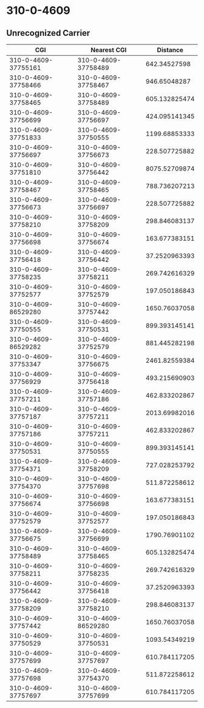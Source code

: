 # 310-0-4609
## Unrecognized Carrier


| CGI | Nearest CGI | Distance |
|-----|-------------|----------|
| 310-0-4609-37755161 | 310-0-4609-37758489 | 642.34527598 |
| 310-0-4609-37758466 | 310-0-4609-37758467 | 946.65048287 |
| 310-0-4609-37758465 | 310-0-4609-37758489 | 605.132825474 |
| 310-0-4609-37756699 | 310-0-4609-37756697 | 424.095141345 |
| 310-0-4609-37751833 | 310-0-4609-37750555 | 1199.68853333 |
| 310-0-4609-37756697 | 310-0-4609-37756673 | 228.507725882 |
| 310-0-4609-37751810 | 310-0-4609-37756442 | 8075.52709874 |
| 310-0-4609-37758467 | 310-0-4609-37758465 | 788.736207213 |
| 310-0-4609-37756673 | 310-0-4609-37756697 | 228.507725882 |
| 310-0-4609-37758210 | 310-0-4609-37758209 | 298.846083137 |
| 310-0-4609-37756698 | 310-0-4609-37756674 | 163.677383151 |
| 310-0-4609-37756418 | 310-0-4609-37756442 | 37.2520963393 |
| 310-0-4609-37758235 | 310-0-4609-37758211 | 269.742616329 |
| 310-0-4609-37752577 | 310-0-4609-37752579 | 197.050186843 |
| 310-0-4609-86529280 | 310-0-4609-37757442 | 1650.76037058 |
| 310-0-4609-37750555 | 310-0-4609-37750531 | 899.393145141 |
| 310-0-4609-86529282 | 310-0-4609-37752579 | 881.445282198 |
| 310-0-4609-37753347 | 310-0-4609-37756675 | 2461.82559384 |
| 310-0-4609-37756929 | 310-0-4609-37756418 | 493.215690903 |
| 310-0-4609-37757211 | 310-0-4609-37757186 | 462.833202867 |
| 310-0-4609-37757187 | 310-0-4609-37757211 | 2013.69982016 |
| 310-0-4609-37757186 | 310-0-4609-37757211 | 462.833202867 |
| 310-0-4609-37750531 | 310-0-4609-37750555 | 899.393145141 |
| 310-0-4609-37754371 | 310-0-4609-37758209 | 727.028253792 |
| 310-0-4609-37754370 | 310-0-4609-37757698 | 511.872258612 |
| 310-0-4609-37756674 | 310-0-4609-37756698 | 163.677383151 |
| 310-0-4609-37752579 | 310-0-4609-37752577 | 197.050186843 |
| 310-0-4609-37756675 | 310-0-4609-37756699 | 1790.76901102 |
| 310-0-4609-37758489 | 310-0-4609-37758465 | 605.132825474 |
| 310-0-4609-37758211 | 310-0-4609-37758235 | 269.742616329 |
| 310-0-4609-37756442 | 310-0-4609-37756418 | 37.2520963393 |
| 310-0-4609-37758209 | 310-0-4609-37758210 | 298.846083137 |
| 310-0-4609-37757442 | 310-0-4609-86529280 | 1650.76037058 |
| 310-0-4609-37750529 | 310-0-4609-37750531 | 1093.54349219 |
| 310-0-4609-37757699 | 310-0-4609-37757697 | 610.784117205 |
| 310-0-4609-37757698 | 310-0-4609-37754370 | 511.872258612 |
| 310-0-4609-37757697 | 310-0-4609-37757699 | 610.784117205 |
